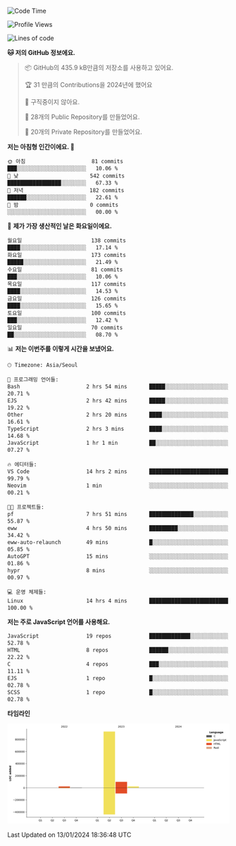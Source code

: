 <!--START_SECTION:waka-->
![Code Time](http://img.shields.io/badge/Code%20Time-37%20hrs%209%20mins-blue)

![Profile Views](http://img.shields.io/badge/Profile%20Views-0-blue)

![Lines of code](https://img.shields.io/badge/%EC%A0%80%EB%8A%94%20%EC%97%AC%ED%83%9C%EA%B9%8C%EC%A7%80%20-1.1%20million%20%EC%A4%84%EC%9D%98%20%EC%BD%94%EB%93%9C%EB%A5%BC%20%EC%9E%91%EC%84%B1%ED%96%88%EC%96%B4%EC%9A%94.-blue)

**🐱 저의 GitHub 정보에요.** 

> 📦 GitHub의 435.9 kB만큼의 저장소를 사용하고 있어요. 
 > 
> 🏆 31 만큼의 Contributions을 2024년에 했어요
 > 
> 🚫 구직중이지 않아요.
 > 
> 📜 28개의 Public Repository를 만들었어요. 
 > 
> 🔑 20개의 Private Repository를 만들었어요. 
 > 
**저는 아침형 인간이에요. 🐤** 

```text
🌞 아침                     81 commits          ███░░░░░░░░░░░░░░░░░░░░░░   10.06 % 
🌆 낮　                     542 commits         █████████████████░░░░░░░░   67.33 % 
🌃 저녁                     182 commits         ██████░░░░░░░░░░░░░░░░░░░   22.61 % 
🌙 밤　                     0 commits           ░░░░░░░░░░░░░░░░░░░░░░░░░   00.00 % 
```
📅 **제가 가장 생산적인 날은 화요일이에요.** 

```text
월요일                      138 commits         ████░░░░░░░░░░░░░░░░░░░░░   17.14 % 
화요일                      173 commits         █████░░░░░░░░░░░░░░░░░░░░   21.49 % 
수요일                      81 commits          ███░░░░░░░░░░░░░░░░░░░░░░   10.06 % 
목요일                      117 commits         ████░░░░░░░░░░░░░░░░░░░░░   14.53 % 
금요일                      126 commits         ████░░░░░░░░░░░░░░░░░░░░░   15.65 % 
토요일                      100 commits         ███░░░░░░░░░░░░░░░░░░░░░░   12.42 % 
일요일                      70 commits          ██░░░░░░░░░░░░░░░░░░░░░░░   08.70 % 
```


📊 **저는 이번주를 이렇게 시간을 보냈어요.** 

```text
🕑︎ Timezone: Asia/Seoul

💬 프로그래밍 언어들: 
Bash                     2 hrs 54 mins       █████░░░░░░░░░░░░░░░░░░░░   20.71 % 
EJS                      2 hrs 42 mins       █████░░░░░░░░░░░░░░░░░░░░   19.22 % 
Other                    2 hrs 20 mins       ████░░░░░░░░░░░░░░░░░░░░░   16.61 % 
TypeScript               2 hrs 3 mins        ████░░░░░░░░░░░░░░░░░░░░░   14.68 % 
JavaScript               1 hr 1 min          ██░░░░░░░░░░░░░░░░░░░░░░░   07.27 % 

🔥 에디터들: 
VS Code                  14 hrs 2 mins       █████████████████████████   99.79 % 
Neovim                   1 min               ░░░░░░░░░░░░░░░░░░░░░░░░░   00.21 % 

🐱‍💻 프로젝트들: 
pf                       7 hrs 51 mins       ██████████████░░░░░░░░░░░   55.87 % 
eww                      4 hrs 50 mins       █████████░░░░░░░░░░░░░░░░   34.42 % 
eww-auto-relaunch        49 mins             █░░░░░░░░░░░░░░░░░░░░░░░░   05.85 % 
AutoGPT                  15 mins             ░░░░░░░░░░░░░░░░░░░░░░░░░   01.86 % 
hypr                     8 mins              ░░░░░░░░░░░░░░░░░░░░░░░░░   00.97 % 

💻 운영 체제들: 
Linux                    14 hrs 4 mins       █████████████████████████   100.00 % 
```

**저는 주로 JavaScript 언어를 사용해요.** 

```text
JavaScript               19 repos            █████████████░░░░░░░░░░░░   52.78 % 
HTML                     8 repos             ██████░░░░░░░░░░░░░░░░░░░   22.22 % 
C                        4 repos             ███░░░░░░░░░░░░░░░░░░░░░░   11.11 % 
EJS                      1 repo              █░░░░░░░░░░░░░░░░░░░░░░░░   02.78 % 
SCSS                     1 repo              █░░░░░░░░░░░░░░░░░░░░░░░░   02.78 % 
```



**타임라인**

![Lines of Code chart](https://raw.githubusercontent.com/project-dy/project-dy/main/assets/bar_graph.png)


 Last Updated on 13/01/2024 18:36:48 UTC
<!--END_SECTION:waka-->
